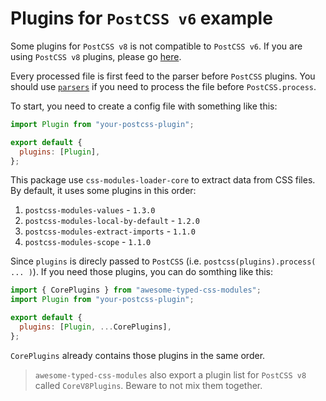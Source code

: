 # Plugins for `PostCSS v6` example

Some plugins for `PostCSS v8` is not compatible to `PostCSS v6`. If you are using `PostCSS v8` plugins, please go [here](../plugins-v8/README.md).

Every processed file is first feed to the parser before `PostCSS` plugins. You should use [`parsers`](../parsers/README.md) if you need to process the file before `PostCSS.process`.

To start, you need to create a config file with something like this:

```javascript
import Plugin from "your-postcss-plugin";

export default {
  plugins: [Plugin],
};
```

This package use `css-modules-loader-core` to extract data from CSS files. By default, it uses some plugins in this order:

1. `postcss-modules-values` - `1.3.0`
2. `postcss-modules-local-by-default` - `1.2.0`
3. `postcss-modules-extract-imports` - `1.1.0`
4. `postcss-modules-scope` - `1.1.0`

Since `plugins` is direcly passed to `PostCSS` (i.e. `postcss(plugins).process( ... )`). If you need those plugins, you can do somthing like this:

```javascript
import { CorePlugins } from "awesome-typed-css-modules";
import Plugin from "your-postcss-plugin";

export default {
  plugins: [Plugin, ...CorePlugins],
};
```

`CorePlugins` already contains those plugins in the same order.

> `awesome-typed-css-modules` also export a plugin list for `PostCSS v8` called `CoreV8Plugins`. Beware to not mix them together.
